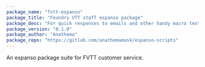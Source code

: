 ```yaml
---
package_name: "fvtt-espanso"
package_title: "Foundry VTT staff espanso package"
package_desc: "For quick responses to emails and other handy macro text replacements."
package_version: "0.1.0"
package_author: "Anathema"
package_repo: "https://gitlab.com/anathemamask/espanso-scripts"
---
```

An espanso package suite for FVTT customer service.
